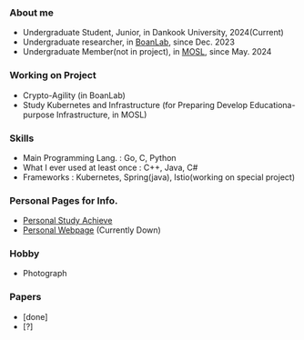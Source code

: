 ### About me
- Undergraduate Student, Junior, in Dankook University, 2024(Current)
- Undergraduate researcher, in [BoanLab](https://boanlab.com/), since Dec. 2023
- Undergraduate Member(not in project), in [MOSL](https://sites.google.com/site/dkumobileos/), since May. 2024
### Working on Project
- Crypto-Agility (in BoanLab)
- Study Kubernetes and Infrastructure (for Preparing Develop Educationa-purpose Infrastructure, in MOSL)
### Skills
- Main Programming Lang. : Go, C, Python
- What I ever used at least once : C++, Java, C#
- Frameworks : Kubernetes, Spring(java), Istio(working on special project)
### Personal Pages for Info.
- [Personal Study Achieve](https://hochacha.notion.site)
- [Personal Webpage](http://hochacha.com) (Currently Down)
### Hobby 
- Photograph
### Papers
- [done]
- [?]
